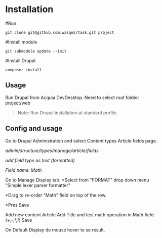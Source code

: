 # Installation

#Run

`git clone git@github.com:wasqez/task.git project`

#Install module 

`git submodule update --init`

#Install Drupal

`composer install`

## Usage

Run Drupal from Acquia DevDesktop.
Need to select root folder: project/web

> Note: Run Drupal installation at standard profile.

## Config and usage

Go to Drupal Administration and select Content types Article fields page.

*admin/structure/types/manage/article/fields*

*add field type as text (formatted)*

*Field name: Math*

Go to Manage Display tab.
*Select from "FORMAT" drop down menu "Simple lexer parser formatter"

*Drag to re-order "Math" field on top of the row. 

*Pres Save

Add new content Article 
Add Title and test math operation in Math field.
(+,-,*,/)
Save 

On Default Display do mouse hover to se result.


